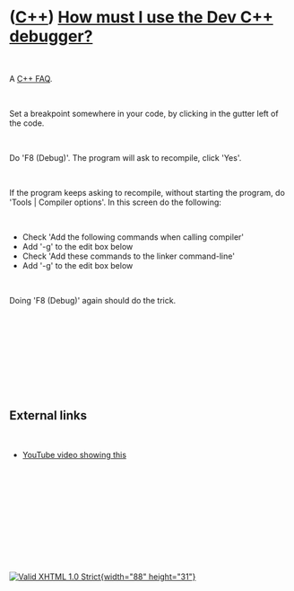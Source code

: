 



 

 

 

 

 

([C++](Cpp.htm)) [How must I use the Dev C++ debugger?](CppDebugDevCpp.htm)
===========================================================================

 

A [C++ FAQ](CppFaq.htm).

 

Set a breakpoint somewhere in your code, by clicking in the gutter left
of the code.

 

Do 'F8 (Debug)'. The program will ask to recompile, click 'Yes'.

 

If the program keeps asking to recompile, without starting the program,
do 'Tools | Compiler options'. In this screen do the following:

 

-   Check 'Add the following commands when calling compiler'
-   Add '-g' to the edit box below
-   Check 'Add these commands to the linker command-line'
-   Add '-g' to the edit box below

 

Doing 'F8 (Debug)' again should do the trick.

 

 

 

 

 

External links
--------------

 

-   [YouTube video showing
    this](http://www.youtube.com/watch?v=kHFpzxMFB3E)

 

 

 

 

 





 

[![Valid XHTML 1.0 Strict](valid-xhtml10.png){width="88"
height="31"}](http://validator.w3.org/check?uri=referer)
